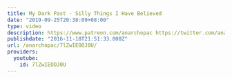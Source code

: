 ```yaml
---
title: My Dark Past - Silly Things I Have Believed
date: "2019-09-25T20:38:09+08:00"
type: video
description: https://www.patreon.com/anarchopac https://twitter.com/anarchopac
publishdate: "2016-11-18T21:51:33.000Z"
url: /anarchopac/7lZwIEOOJ0U/
providers:
  youtube:
    id: 7lZwIEOOJ0U
---
```

